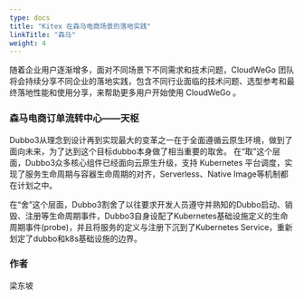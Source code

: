 ```yaml
---
type: docs
title: "Kitex 在森马电商场景的落地实践"
linkTitle: "森马"
weight: 4
---
```


随着企业用户逐渐增多，面对不同场景下不同需求和技术问题，CloudWeGo 团队将会持续分享不同企业的落地实践，包含不同行业面临的技术问题、选型参考和最终落地性能和使用分享，来帮助更多用户开始使用 CloudWeGo 。

### 森马电商订单流转中心——天枢
Dubbo3从理念到设计再到实现最大的变革之一在于全面遵循云原生环境，做到了面向未来，为了达到这个目标dubbo本身做了相当重要的取舍。
在“取”这个层面，Dubbo3众多核心组件已经面向云原生升级，支持 Kubernetes 平台调度，实现了服务生命周期与容器生命周期的对齐，Serverless、Native Image等机制都在计划之中。

在“舍”这个层面，Dubbo3割舍了以往要求开发人员遵守并熟知的Dubbo启动、销毁、注册等生命周期事件，Dubbo3自身设配了Kubernetes基础设施定义的生命周期事件(probe)，并且将服务的定义与注册下沉到了Kubernetes Service，重新划定了dubbo和k8s基础设施的边界。



### 作者
梁东坡
